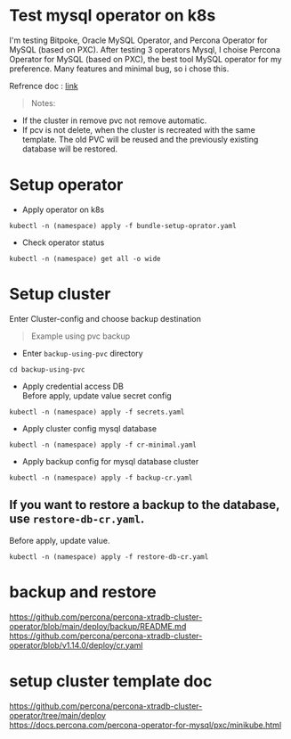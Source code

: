 # Test mysql operator on k8s
I'm testing Bitpoke, Oracle MySQL Operator, and Percona Operator for MySQL (based on PXC). After testing 3 operators Mysql, I choise Percona Operator for MySQL (based on PXC), the best tool MySQL operator for my preference. Many features and minimal bug, so i chose this. 

Refrence doc : [link](https://docs.percona.com/percona-operator-for-mysql/pxc/index.html)

> Notes:
- If the cluster in remove pvc not remove automatic.
- If pcv is not delete, when the cluster is recreated with the same template. The old PVC will be reused and the previously existing database will be restored.


# Setup operator
- Apply operator on k8s 
```
kubectl -n (namespace) apply -f bundle-setup-oprator.yaml
```
- Check operator status
```
kubectl -n (namespace) get all -o wide
```

# Setup cluster
Enter Cluster-config and choose backup destination 
> Example using pvc backup
- Enter `backup-using-pvc` directory
```
cd backup-using-pvc
```
- Apply credential access DB \
Before apply, update value secret config
```
kubectl -n (namespace) apply -f secrets.yaml
```
- Apply cluster config mysql database
```
kubectl -n (namespace) apply -f cr-minimal.yaml

```
- Apply backup config for mysql database cluster
```
kubectl -n (namespace) apply -f backup-cr.yaml
```
## If you want to restore a backup to the database, use `restore-db-cr.yaml`. 
Before apply, update value.
```
kubectl -n (namespace) apply -f restore-db-cr.yaml

```

# backup and restore
https://github.com/percona/percona-xtradb-cluster-operator/blob/main/deploy/backup/README.md
https://github.com/percona/percona-xtradb-cluster-operator/blob/v1.14.0/deploy/cr.yaml

# setup cluster template doc
https://github.com/percona/percona-xtradb-cluster-operator/tree/main/deploy \
https://docs.percona.com/percona-operator-for-mysql/pxc/minikube.html